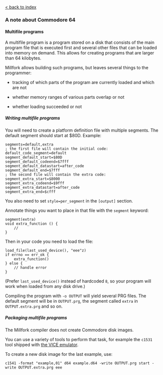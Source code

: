 [< back to index](../doc_index.md)

### A note about Commodore 64

#### Multifile programs

A multifile program is a program stored on a disk that consists of the main program file that is executed first
and several other files that can be loaded into memory on demand.
This allows for creating programs that are larger than 64 kilobytes.

Millfork allows building such programs, but leaves several things to the programmer:

* tracking of which parts of the program are currently loaded and which are not

* whether memory ranges of various parts overlap or not

* whether loading succeeded or not

##### Writing multifile programs

You will need to create a platform definition file with multiple segments.
The default segment should start at $80D.
Example:

    segments=default,extra
    ; the first file will contain the initial code:
    default_code_segment=default
    segment_default_start=$80D
    segment_default_codeend=$7fff
    segment_default_datastart=after_code
    segment_default_end=$7fff
    ; the second file will contain the extra code:
    segment_extra_start=$8000
    segment_extra_codeend=$9fff
    segment_extra_datastart=after_code
    segment_extra_end=$cfff

You also need to set `style=per_segment` in the `[output]` section.

Annotate things you want to place in that file with the `segment` keyword:

    segment(extra)
    void extra_function () {
        //
    }

Then in your code you need to load the file:

    load_file(last_used_device(), "eee"z)
    if errno == err_ok {
        extra_function()
    } else {
        // handle error
    }

(Prefer `last_used_device()` instead of hardcoded `8`, so your program will work when loaded from any disk drive.)

Compiling the program with `-o OUTPUT` will yield several PRG files.
The default segment will be in `OUTPUT.prg`, the segment called `extra` in `OUTPUT.extra.prg` and so on.

##### Packaging multifile programs

The Millfork compiler does not create Commodore disk images.

You can use a variety of tools to perform that task,
for example the `c1531` tool shipped with [the VICE emulator](http://vice-emu.sourceforge.net/).

To create a new disk image for the last example, use:

    c1541 -format "example,01" d64 example.d64 -write OUTPUT.prg start -write OUTPUT.extra.prg eee
